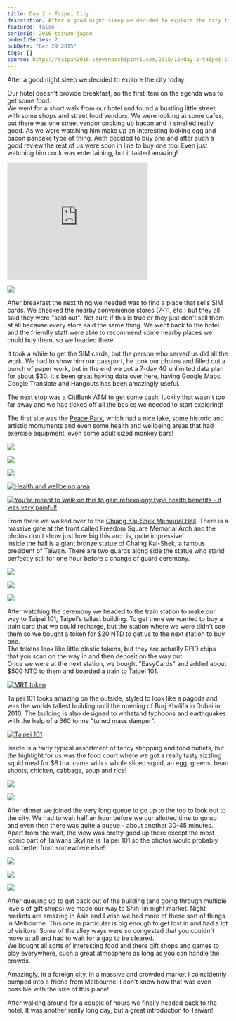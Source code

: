 ```yaml
---
title: Day 2 - Taipei City
description: After a good night sleep we decided to explore the city today.   Our hotel doesn't provide breakfast, so the first item on the agenda was t...
featured: false
seriesId: 2016-taiwan-japan
orderInSeries: 2
pubDate: "Dec 29 2015"
tags: []
source: https://taipan2016.stevenocchipinti.com/2015/12/day-2-taipei-city.html
---
```


After a good night sleep we decided to explore the city today.

Our hotel doesn't provide breakfast, so the first item on the agenda was to get some food.  
We went for a short walk from our hotel and found a bustling little street with some shops and street food vendors. We were looking at some cafes, but there was one street vendor cooking up bacon and it smelled really good. As we were watching him make up an interesting looking egg and bacon pancake type of thing, Anth decided to buy one and after such a good review the rest of us were soon in line to buy one too. Even just watching him cook was entertaining, but it tasted amazing!

<iframe allowfullscreen="" data-thumbnail-src="https://i.ytimg.com/vi/5HkTwkz8rXk/0.jpg" frameborder="0" height="266" src="https://www.youtube.com/embed/5HkTwkz8rXk?feature=player_embedded" width="320"></iframe>

[![](https://4.bp.blogspot.com/-wQokWSbqimE/VoMtFsLnloI/AAAAAAAACEQ/yNg89UDoFTQ/s320/20151229_103417.jpg)](https://4.bp.blogspot.com/-wQokWSbqimE/VoMtFsLnloI/AAAAAAAACEQ/yNg89UDoFTQ/s1600/20151229_103417.jpg)

After breakfast the next thing we needed was to find a place that sells SIM cards. We checked the nearby convenience stores (7-11, etc.) but they all said they were "sold out". Not sure if this is true or they just don't sell them at all because every store said the same thing. We went back to the hotel and the friendly staff were able to recommend some nearby places we could buy them, so we headed there.

It took a while to get the SIM cards, but the person who served us did all the work. We had to show him our passport, he took our photos and filled out a bunch of paper work, but in the end we got a 7-day 4G unlimited data plan for about $30. It's been great having data over here, having Google Maps, Google Translate and Hangouts has been amazingly useful.

The next stop was a CitiBank ATM to get some cash, luckily that wasn't too far away and we had ticked off all the basics we needed to start exploring!

The first site was the [Peace Park](https://goo.gl/maps/uoMEveEuch62), which had a nice lake, some historic and artistic monuments and even some health and wellbeing areas that had exercise equipment, even some adult sized monkey bars!

[![](https://3.bp.blogspot.com/-UDQZ704pSAw/VoPzPN4XZ-I/AAAAAAAACRk/qtXQ8zPCzvc/s320/DSC_4077-1.jpg)](https://3.bp.blogspot.com/-UDQZ704pSAw/VoPzPN4XZ-I/AAAAAAAACRk/qtXQ8zPCzvc/s1600/DSC_4077-1.jpg)

[![](https://4.bp.blogspot.com/-Gv7SwlBdptI/VoPzPK3iP-I/AAAAAAAACRk/eyFcRbLqo0s/s320/DSC_4087-3.jpg)](https://4.bp.blogspot.com/-Gv7SwlBdptI/VoPzPK3iP-I/AAAAAAAACRk/eyFcRbLqo0s/s1600/DSC_4087-3.jpg)

[![](https://4.bp.blogspot.com/-tVECrM9ynzI/VoPzPONGpqI/AAAAAAAACRk/-LSLUDAoWmA/s320/DSC_4086-2.jpg)](https://4.bp.blogspot.com/-tVECrM9ynzI/VoPzPONGpqI/AAAAAAAACRk/-LSLUDAoWmA/s1600/DSC_4086-2.jpg)

[![Health and wellbeing area](https://4.bp.blogspot.com/-JieoTMznd4I/VoPviz_mZzI/AAAAAAAACP0/c6kBme0Feio/s320/DSC_4089-1-2.jpg)](https://4.bp.blogspot.com/-JieoTMznd4I/VoPviz_mZzI/AAAAAAAACP0/c6kBme0Feio/s1600/DSC_4089-1-2.jpg)

[![You're meant to walk on this to gain reflexology type health benefits - it was very painful!](https://3.bp.blogspot.com/-TCNGramiRB8/VoPzPLM7tXI/AAAAAAAACRk/1HeYCKz_t6w/s320/DSC_4088-4.jpg)](https://3.bp.blogspot.com/-TCNGramiRB8/VoPzPLM7tXI/AAAAAAAACRk/1HeYCKz_t6w/s1600/DSC_4088-4.jpg)

From there we walked over to the [Chiang Kai-Shek Memorial Hall](https://goo.gl/maps/39FqQAbixK92). There is a massive gate at the front called Freedom Square Memorial Arch and the photos don't show just how big this arch is, quite impressive!  
Inside the hall is a giant bronze statue of Chaing Kai-Shek, a famous president of Taiwan. There are two guards along side the statue who stand perfectly still for one hour before a change of guard ceremony.

[![](https://4.bp.blogspot.com/-b47WPU1XXTM/VoPzPAag0EI/AAAAAAAACRg/Vih8CdR_784/s320/DSC_4100-5.jpg)](https://4.bp.blogspot.com/-b47WPU1XXTM/VoPzPAag0EI/AAAAAAAACRg/Vih8CdR_784/s1600/DSC_4100-5.jpg)

[![](https://3.bp.blogspot.com/-YcHBMyGU5QU/VoPzPPTyC8I/AAAAAAAACRk/t1ueT5CVjok/s320/DSC_4114-6.jpg)](https://3.bp.blogspot.com/-YcHBMyGU5QU/VoPzPPTyC8I/AAAAAAAACRk/t1ueT5CVjok/s1600/DSC_4114-6.jpg)

[![](https://4.bp.blogspot.com/-2yeJDPWuxLg/VoPzPGbK0tI/AAAAAAAACRk/oY-3OCWghhI/s320/DSC_4121-7.jpg)](https://4.bp.blogspot.com/-2yeJDPWuxLg/VoPzPGbK0tI/AAAAAAAACRk/oY-3OCWghhI/s1600/DSC_4121-7.jpg)

After watching the ceremony we headed to the train station to make our way to Taipei 101, Taipei's tallest building. To get there we wanted to buy a train card that we could recharge, but the station where we were didn't see them so we bought a token for $20 NTD to get us to the next station to buy one.  
The tokens look like little plastic tokens, but they are actually RFID chips that you scan on the way in and then deposit on the way out.  
Once we were at the next station, we bought "EasyCards" and added about $500 NTD to them and boarded a train to Taipei 101.

[![MRT token](https://2.bp.blogspot.com/-qPiPW4dS2SI/VoMtFr5uoUI/AAAAAAAACOg/77d8QcAcvqQ/s320/20151229_150509.jpg)](https://2.bp.blogspot.com/-qPiPW4dS2SI/VoMtFr5uoUI/AAAAAAAACOg/77d8QcAcvqQ/s1600/20151229_150509.jpg)

Taipei 101 looks amazing on the outside, styled to look like a pagoda and was the worlds tallest building until the opening of Burj Khalifa in Dubai in 2010. The building is also designed to withstand typhoons and earthquakes with the help of a 660 tonne "tuned mass damper".

[![Taipei 101](https://3.bp.blogspot.com/-9pMBBoDIjHU/VoPzPNnS2BI/AAAAAAAACRk/_s9R9U7qxt4/s320/DSC_4135-8.jpg)](https://3.bp.blogspot.com/-9pMBBoDIjHU/VoPzPNnS2BI/AAAAAAAACRk/_s9R9U7qxt4/s1600/DSC_4135-8.jpg)

Inside is a fairly typical assortment of fancy shopping and food outlets, but the highlight for us was the food court where we got a really tasty sizzling squid meal for $8 that came with a whole sliced squid, an egg, greens, bean shoots, chicken, cabbage, soup and rice!

[![](https://4.bp.blogspot.com/-4jr3xEZ7SOo/VoMtFpCeO6I/AAAAAAAACEQ/D0qGuNsC7lE/s320/20151229_160111.jpg)](https://4.bp.blogspot.com/-4jr3xEZ7SOo/VoMtFpCeO6I/AAAAAAAACEQ/D0qGuNsC7lE/s1600/20151229_160111.jpg)

[![](https://2.bp.blogspot.com/-2H--6aO7t9g/VoPzPJGnDjI/AAAAAAAACRk/wXT5T_MRFKk/s320/DSC_4136-9.jpg)](https://2.bp.blogspot.com/-2H--6aO7t9g/VoPzPJGnDjI/AAAAAAAACRk/wXT5T_MRFKk/s1600/DSC_4136-9.jpg)

After dinner we joined the very long queue to go up to the top to look out to the city. We had to wait half an hour before we our allotted time to go up and even then there was quite a queue - about another 30-45 minutes. Apart from the wait, the view was pretty good up there except the most iconic part of Taiwans Skyline is Taipei 101 so the photos would probably look better from somewhere else!

[![](https://3.bp.blogspot.com/-iN12ZDR8VzI/VoPzPO8A29I/AAAAAAAACRk/2f6MfNNYRHI/s320/DSC_4138-10.jpg)](https://3.bp.blogspot.com/-iN12ZDR8VzI/VoPzPO8A29I/AAAAAAAACRk/2f6MfNNYRHI/s1600/DSC_4138-10.jpg)

[![](https://3.bp.blogspot.com/-G6F9QmJlgFQ/VoPzPDZhqXI/AAAAAAAACRk/KmbJCqENA6U/s320/DSC_4145-11.jpg)](https://3.bp.blogspot.com/-G6F9QmJlgFQ/VoPzPDZhqXI/AAAAAAAACRk/KmbJCqENA6U/s1600/DSC_4145-11.jpg)

[![](https://1.bp.blogspot.com/-F_MEfJPHhFE/VoPzPOEw2LI/AAAAAAAACRg/UsdwmFvXogw/s320/DSC_4146-12.jpg)](https://1.bp.blogspot.com/-F_MEfJPHhFE/VoPzPOEw2LI/AAAAAAAACRg/UsdwmFvXogw/s1600/DSC_4146-12.jpg)

After queuing up to get back out of the building (and going through multiple levels of gift shops) we made our way to Shih-lin night market. Night markets are amazing in Asia and I wish we had more of these sort of things in Melbourne. This one in particular is big enough to get lost in and had a lot of visitors! Some of the alley ways were so congested that you couldn't move at all and had to wait for a gap to be cleared.  
We bought all sorts of interesting food and there gift shops and games to play everywhere, such a great atmosphere as long as you can handle the crowds.

Amazingly, in a foreign city, in a massive and crowded market I coincidently bumped into a friend from Melbourne! I don't know how that was even possible with the size of this place!

After walking around for a couple of hours we finally headed back to the hotel. It was another really long day, but a great introduction to Taiwan!
